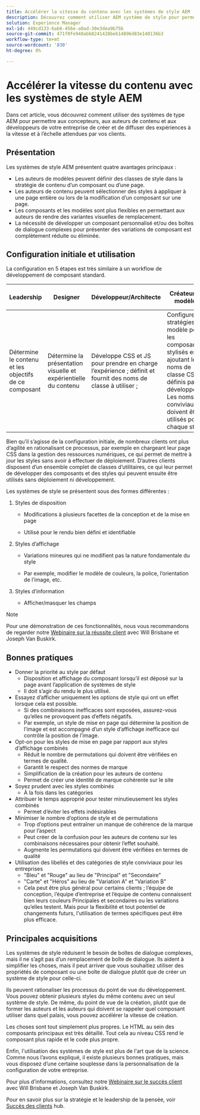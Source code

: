 ```yaml
---
title: Accélérer la vitesse du contenu avec les systèmes de style AEM
description: Découvrez comment utiliser AEM système de style pour permettre aux concepteurs, aux auteurs de contenu et aux développeurs de votre entreprise de créer et de diffuser des expériences à la vitesse et à l’échelle attendues par vos clients.
solution: Experience Manager
exl-id: 449cd133-6ab6-456e-a0ad-30e3dea9b75b
source-git-commit: 471f0fe940abb8241428beb14896d83e140136b3
workflow-type: tm+mt
source-wordcount: '830'
ht-degree: 0%

---
```


# Accélérer la vitesse du contenu avec les systèmes de style AEM

Dans cet article, vous découvrez comment utiliser des systèmes de type AEM pour permettre aux concepteurs, aux auteurs de contenu et aux développeurs de votre entreprise de créer et de diffuser des expériences à la vitesse et à l’échelle attendues par vos clients.

## Présentation

Les systèmes de style AEM présentent quatre avantages principaux :

* Les auteurs de modèles peuvent définir des classes de style dans la stratégie de contenu d’un composant ou d’une page.
* Les auteurs de contenu peuvent sélectionner des styles à appliquer à une page entière ou lors de la modification d’un composant sur une page.
* Les composants et les modèles sont plus flexibles en permettant aux auteurs de rendre des variantes visuelles de remplacement.
* La nécessité de développer un composant personnalisé et/ou des boîtes de dialogue complexes pour présenter des variations de composant est complètement réduite ou éliminée.

## Configuration initiale et utilisation

La configuration en 5 étapes est très similaire à un workflow de développement de composant standard.

| **Leadership** | **Designer** | **Développeur/Architecte** | **Créateur de modèles** | **Auteur de contenu** |
| --- | --- | --- | --- | --- |
| Détermine le contenu et les objectifs de ce composant | Détermine la présentation visuelle et expérientielle du contenu | Développe CSS et JS pour prendre en charge l’expérience ; définit et fournit des noms de classe à utiliser ; | Configure les stratégies de modèle pour les composants stylisés en ajoutant les noms de classe CSS définis par les développeurs. Les noms conviviaux doivent être utilisés pour chaque style. | Lors de la création de pages, applique les styles selon les besoins pour obtenir l’aspect souhaité. |

Bien qu’il s’agisse de la configuration initiale, de nombreux clients ont plus d’agilité en rationalisant ce processus, par exemple en chargeant leur page CSS dans la gestion des ressources numériques, ce qui permet de mettre à jour les styles sans avoir à effectuer de déploiement. D’autres clients disposent d’un ensemble complet de classes d’utilitaires, ce qui leur permet de développer des composants et des styles qui peuvent ensuite être utilisés sans déploiement ni développement.

Les systèmes de style se présentent sous des formes différentes :

1. Styles de disposition

   * Modifications à plusieurs facettes de la conception et de la mise en page

   * Utilisé pour le rendu bien défini et identifiable

1. Styles d’affichage
   * Variations mineures qui ne modifient pas la nature fondamentale du style

   * Par exemple, modifier le modèle de couleurs, la police, l’orientation de l’image, etc.

1. Styles d’information

   * Afficher/masquer les champs

>[!NOTE]
>
>Pour une démonstration de ces fonctionnalités, nous vous recommandons de regarder notre [Webinaire sur la réussite client](https://adobecustomersuccess.adobeconnect.com/pob610c9mffjmp4/) avec Will Brisbane et Joseph Van Buskirk.

## Bonnes pratiques

* Donner la priorité au style par défaut
   * Disposition et affichage du composant lorsqu’il est déposé sur la page avant l’application de systèmes de style
   * Il doit s’agir du rendu le plus utilisé.
* Essayez d’afficher uniquement les options de style qui ont un effet lorsque cela est possible.
   * Si des combinaisons inefficaces sont exposées, assurez-vous qu’elles ne provoquent pas d’effets négatifs.
   * Par exemple, un style de mise en page qui détermine la position de l’image et est accompagné d’un style d’affichage inefficace qui contrôle la position de l’image.
* Opt-on pour les styles de mise en page par rapport aux styles d’affichage combinés
   * Réduit le nombre de permutations qui doivent être vérifiées en termes de qualité.
   * Garantit le respect des normes de marque
   * Simplification de la création pour les auteurs de contenu
   * Permet de créer une identité de marque cohérente sur le site
* Soyez prudent avec les styles combinés
   * À la fois dans les catégories
* Attribuer le temps approprié pour tester minutieusement les styles combinés
   * Permet d’éviter les effets indésirables
* Minimiser le nombre d’options de style et de permutations
   * Trop d’options peut entraîner un manque de cohérence de la marque pour l’aspect
   * Peut créer de la confusion pour les auteurs de contenu sur les combinaisons nécessaires pour obtenir l’effet souhaité.
   * Augmente les permutations qui doivent être vérifiées en termes de qualité
* Utilisation des libellés et des catégories de style conviviaux pour les entreprises
   * &quot;Bleu&quot; et &quot;Rouge&quot; au lieu de &quot;Principal&quot; et &quot;Secondaire&quot;
   * &quot;Carte&quot; et &quot;Héros&quot; au lieu de &quot;Variation A&quot; et &quot;Variation B&quot;
   * Cela peut être plus général pour certains clients ; l’équipe de conception, l’équipe d’entreprise et l’équipe de contenu connaissent bien leurs couleurs Principales et secondaires ou les variations qu’elles testent. Mais pour la flexibilité et tout potentiel de changements futurs, l&#39;utilisation de termes spécifiques peut être plus efficace.

## Principales acquisitions

Les systèmes de style réduisent le besoin de boîtes de dialogue complexes, mais il ne s’agit pas d’un remplacement de boîte de dialogue. Ils aident à simplifier les choses, mais il peut arriver que vous souhaitiez utiliser des propriétés de composant ou une boîte de dialogue plutôt que de créer un système de style pour celle-ci.

Ils peuvent rationaliser les processus du point de vue du développement. Vous pouvez obtenir plusieurs styles du même contenu avec un seul système de style. De même, du point de vue de la création, plutôt que de former les auteurs et les auteurs qui doivent se rappeler quel composant utiliser dans quel palais, vous pouvez accélérer la vitesse de création.

Les choses sont tout simplement plus propres. Le HTML au sein des composants principaux est très détaillé. Tout cela au niveau CSS rend le composant plus rapide et le code plus propre.

Enfin, l&#39;utilisation des systèmes de style est plus de l&#39;art que de la science. Comme nous l’avons expliqué, il existe plusieurs bonnes pratiques, mais vous disposez d’une certaine souplesse dans la personnalisation de la configuration de votre entreprise.

Pour plus d’informations, consultez notre [Webinaire sur le succès client](https://adobecustomersuccess.adobeconnect.com/pob610c9mffjmp4/) avec Will Brisbane et Joseph Van Buskirk.

Pour en savoir plus sur la stratégie et le leadership de la pensée, voir [Succès des clients](https://experienceleague.corp.adobe.com/docs/customer-success/customer-success/overview.html) hub.
